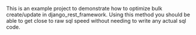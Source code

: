This is an example project to demonstrate how to optimize bulk create/update in django_rest_framework. Using this method
you should be able to get close to raw sql speed without needing to write any actual sql code.